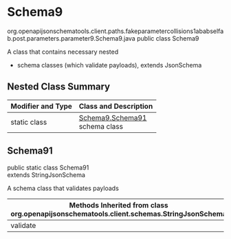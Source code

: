 # Schema9
org.openapijsonschematools.client.paths.fakeparametercollisions1ababselfab.post.parameters.parameter9.Schema9.java
public class Schema9

A class that contains necessary nested
- schema classes (which validate payloads), extends JsonSchema

## Nested Class Summary
| Modifier and Type | Class and Description |
| ----------------- | ---------------------- |
| static class | [Schema9.Schema91](#schema91)<br> schema class |

## Schema91
public static class Schema91<br>
extends StringJsonSchema

A schema class that validates payloads

| Methods Inherited from class org.openapijsonschematools.client.schemas.StringJsonSchema |
| ------------------------------------------------------------------ |
| validate                                                           |
